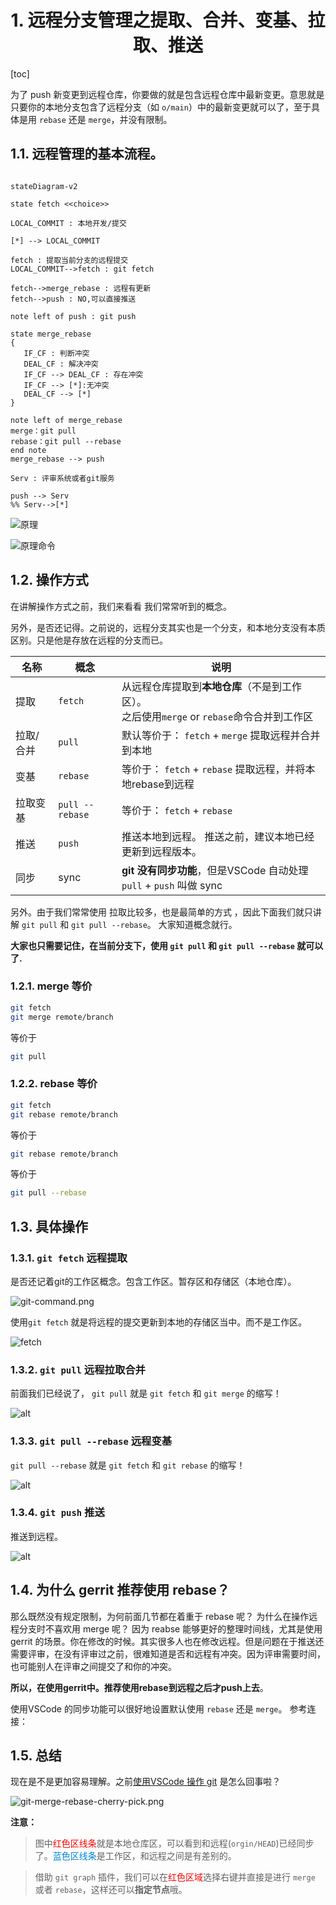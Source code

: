 <div align=center>

# 1. 远程分支管理之提取、合并、变基、拉取、推送


</div>

[toc]


为了 push 新变更到远程仓库，你要做的就是包含远程仓库中最新变更。意思就是只要你的本地分支包含了远程分支（如 `o/main`）中的最新变更就可以了，至于具体是用 `rebase` 还是 `merge`，并没有限制。


## 1.1. 远程管理的基本流程。

```mermaid

stateDiagram-v2

state fetch <<choice>>

LOCAL_COMMIT : 本地开发/提交

[*] --> LOCAL_COMMIT

fetch : 提取当前分支的远程提交
LOCAL_COMMIT-->fetch : git fetch

fetch-->merge_rebase : 远程有更新
fetch-->push : NO,可以直接推送

note left of push : git push

state merge_rebase
{
   IF_CF : 判断冲突
   DEAL_CF : 解决冲突
   IF_CF --> DEAL_CF : 存在冲突
   IF_CF --> [*]:无冲突
   DEAL_CF --> [*]
}

note left of merge_rebase
merge：git pull
rebase：git pull --rebase
end note
merge_rebase --> push

Serv : 评审系统或者git服务

push --> Serv
%% Serv-->[*]

```

![原理](image/remote-man-flow.png)

![原理命令](image/git-command2.jpg)

## 1.2. 操作方式

在讲解操作方式之前，我们来看看 我们常常听到的概念。

另外，是否还记得。之前说的，远程分支其实也是一个分支，和本地分支没有本质区别。只是他是存放在远程的分支而已。

| 名称      | 概念            | 说明                                                                                          |
| --------- | --------------- | --------------------------------------------------------------------------------------------- |
| 提取      | `fetch`         | 从远程仓库提取到**本地仓库**（不是到工作区）。<br>之后使用`merge` or `rebase`命令合并到工作区 |
| 拉取/合并 | `pull`          | 默认等价于： `fetch` + `merge`  提取远程并合并到本地                                          |
| 变基      | `rebase`        | 等价于： `fetch` + `rebase`    提取远程，并将本地rebase到远程                                 |
| 拉取变基  | `pull --rebase` | 等价于： `fetch` + `rebase`                                                                   |
| 推送      | `push`          | 推送本地到远程。  推送之前，建议本地已经更新到远程版本。                                      |
| 同步      | sync            | **git 没有同步功能**，但是VSCode 自动处理 `pull` + `push` 叫做 sync                           |


另外。由于我们常常使用 拉取比较多，也是最简单的方式 ，因此下面我们就只讲解 `git pull` 和 `git pull --rebase`。
大家知道概念就行。

**大家也只需要记住，在当前分支下，使用 `git pull` 和 `git pull --rebase` 就可以了.**

###  1.2.1. merge 等价

```bash
git fetch
git merge remote/branch
```
等价于
```bash
git pull
```

### 1.2.2. rebase 等价
```bash
git fetch
git rebase remote/branch
```
等价于
```bash
git rebase remote/branch
```
等价于
```bash
git pull --rebase
```

## 1.3. 具体操作

### 1.3.1. `git fetch` 远程提取

是否还记着git的工作区概念。包含工作区。暂存区和存储区（本地仓库）。

![git-command.png](image/git-command.jpg)

使用`git fetch` 就是将远程的提交更新到本地的存储区当中。而不是工作区。

![fetch](image/git-fetch-graph.gif)


### 1.3.2. `git pull` 远程拉取合并

前面我们已经说了， `git pull` 就是 `git fetch` 和 `git merge` 的缩写！

<!-- ![alt](image/git-fetch-merge-push-graph.gif) -->
![alt](image/git-pull-graph.gif)

### 1.3.3. `git pull --rebase` 远程变基

`git pull --rebase` 就是 `git fetch` 和 `git rebase` 的缩写！

<!-- ![alt](image/git-fetch-rebase-push-graph.gif) -->
![alt](image/git-pull-rebase-graph.gif)


### 1.3.4. `git push` 推送

推送到远程。

![alt](image/git-push-graph.gif)


## 1.4. 为什么 gerrit 推荐使用 rebase？

那么既然没有规定限制，为何前面几节都在着重于 rebase 呢？ 为什么在操作远程分支时不喜欢用 merge 呢？
因为 reabse 能够更好的整理时间线，尤其是使用 gerrit 的场景。你在修改的时候。其实很多人也在修改远程。但是问题在于推送还需要评审，在没有评审过之前，很难知道是否和远程有冲突。因为评审需要时间，也可能别人在评审之间提交了和你的冲突。

**所以，在使用gerrit中。推荐使用rebase到远程之后才push上去**。


使用VSCode 的同步功能可以很好地设置默认使用 `rebase` 还是 `merge`。 参考连接：


## 1.5. 总结

现在是不是更加容易理解。之前[使用VSCode 操作 git](http://wiki.autochips.inc/pages/viewpage.action?pageId=68060312#id-06.Git-GUI%E4%BD%BF%E7%94%A8VSCode%E6%93%8D%E4%BD%9Cgit(%E7%89%B9%E5%88%AB%E5%B8%B8%E7%94%A8%EF%BC%8C%E5%8A%A1%E5%BF%85%E5%AD%A6%E4%B9%A0)-1.4.6.%E8%BF%9C%E7%A8%8B%E6%8E%A8%E9%80%81%EF%BC%88%E4%B8%8A%E4%BC%A0push%EF%BC%89/%E6%8B%89%E5%8F%96%EF%BC%88pull%EF%BC%89%E6%9C%80%E6%96%B0) 是怎么回事啦？

![git-merge-rebase-cherry-pick.png](image/git-merge-rebase-cherry-pick.png)

**注意：**

>图中<font color=red>红色区线条</font>就是本地仓库区，可以看到和远程(`orgin/HEAD`)已经同步了。<font color=#0085d9>蓝色区线条</font>是工作区，和远程之间是有差别的。

>借助 `git graph` 插件，我们可以在<font color=red>红色区域</font>选择右键并直接是进行 `merge` 或者 `rebase`，这样还可以**指定节点**哦。
